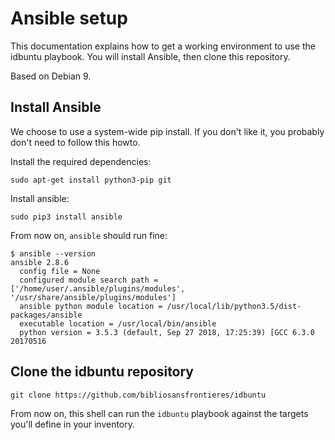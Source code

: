 # Ansible setup

This documentation explains how to get a working environment to use the idbuntu
playbook. You will install Ansible, then clone this repository.

Based on Debian 9.

## Install Ansible

We choose to use a system-wide pip install. If you don't like it, you probably
don't need to follow this howto.

Install the required dependencies:

```shell
sudo apt-get install python3-pip git
```

Install ansible:

```shell
sudo pip3 install ansible
```

From now on, `ansible` should run fine:

```text
$ ansible --version
ansible 2.8.6
  config file = None
  configured module search path = ['/home/user/.ansible/plugins/modules', '/usr/share/ansible/plugins/modules']
  ansible python module location = /usr/local/lib/python3.5/dist-packages/ansible
  executable location = /usr/local/bin/ansible
  python version = 3.5.3 (default, Sep 27 2018, 17:25:39) [GCC 6.3.0 20170516
```

## Clone the idbuntu repository

```shell
git clone https://github.com/bibliosansfrontieres/idbuntu
```

From now on, this shell can run the `idbuntu` playbook against the targets
you'll define in your inventory.
